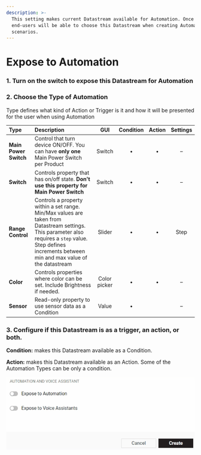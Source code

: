 ```yaml
---
description: >-
  This setting makes current Datastream available for Automation. Once enabled,
  end-users will be able to choose this Datastream when creating Automation
  scenarios.
---
```


# Expose to Automation

### 1. Turn on the switch to expose this Datastream for Automation

### 2. Choose the Type of Automation

Type defines what kind of Action or Trigger is it and how it will be presented for the user when using Automation

| Type | Description | GUI | Condition | Action | Settings |
| :--- | :--- | :---: | :---: | :---: | :---: |
| **Main Power Switch** | Control that turn device ON/OFF. You can have **only one** Main Power Switch per Product | Switch | • | • | – |
| **Switch** | Controls property that has on/off state. **Don't use this property for Main Power Switch** | Switch | • | • | – |
| **Range Control** | Controls a property within a set range. Min/Max values are taken from Datastream settings. This parameter also requires a `step` value. Step defines increments between min and max value of the datastream | Slider | • | • | Step |
| **Color** | Controls properties where color can be set. Include Brightness if needed. | Color picker | • | • | – |
| **Sensor** | Read-only property to use sensor data as a Condition | Value | • |  | – |

### 3. Configure if this Datastream is as a trigger, an action, or both.

**Condition:** makes this Datastream available as a Condition.

**Action:** makes this Datastream available as an Action. Some of the Automation Types can be only a condition.

![](../../../../../.gitbook/assets/expose_to_auto.gif)



